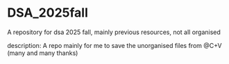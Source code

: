 # DSA_2025fall
A repository for dsa 2025 fall, mainly previous resources, not all organised

description:
A repo mainly for me to save the unorganised files from @C+V (many and many thanks)
